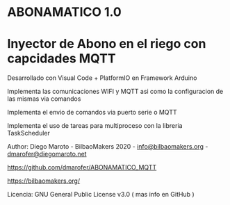 # ABONAMATICO 1.0

# Inyector de Abono en el riego con capcidades MQTT

Desarrollado con Visual Code + PlatformIO en Framework Arduino

Implementa las comunicaciones WIFI y MQTT asi como la configuracion de las mismas via comandos

Implementa el envio de comandos via puerto serie o MQTT

Implementa el uso de tareas para multiproceso con la libreria TaskScheduler

Author: Diego Maroto - BilbaoMakers 2020 - info@bilbaomakers.org - dmarofer@diegomaroto.net

https://github.com/dmarofer/ABONAMATICO_MQTT

https://bilbaomakers.org/

Licencia: GNU General Public License v3.0 ( mas info en GitHub )
